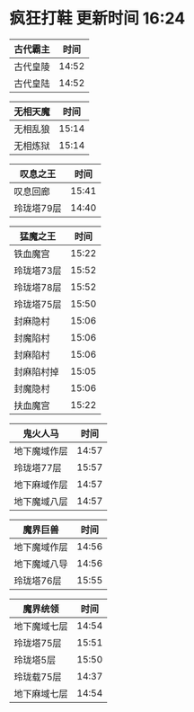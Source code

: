 # 疯狂打鞋 更新时间 16:24

| 古代霸主   | 时间    |
|--------|-------|
| 古代皇陵 | 14:52 |
| 古代皇陆 | 14:52 |

| 无相天魔   | 时间    |
|--------|-------|
| 无相乱狼 | 15:14 |
| 无相炼狱 | 15:14 |

| 叹息之王   | 时间    |
|--------|-------|
| 叹息回廊 | 15:41 |
| 玲珑塔79层 | 14:40 |

| 猛魔之王   | 时间    |
|--------|-------|
| 铁血魔宫 | 15:22 |
| 玲珑塔73层 | 15:52 |
| 玲珑塔78层 | 15:52 |
| 玲珑塔75层 | 15:50 |
| 封麻隐村 | 15:06 |
| 封魔陷村 | 15:06 |
| 封麻陷村 | 15:06 |
| 封麻陷村掉 | 15:05 |
| 封魔隐村 | 15:06 |
| 扶血魔宫 | 15:22 |

| 鬼火人马   | 时间    |
|--------|-------|
| 地下魔域作层 | 14:57 |
| 玲珑塔77层 | 15:57 |
| 地下麻域作层 | 14:57 |
| 地下魔域八层 | 14:57 |

| 魔界巨兽   | 时间    |
|--------|-------|
| 地下魔域作层 | 14:56 |
| 地下魔域八导 | 14:56 |
| 玲珑塔76层 | 15:55 |

| 魔界统领   | 时间    |
|--------|-------|
| 地下魔域七层 | 14:54 |
| 玲珑塔75层 | 15:51 |
| 玲珑塔5层 | 15:50 |
| 玲珑载75层 | 14:37 |
| 地下麻域七层 | 14:54 |